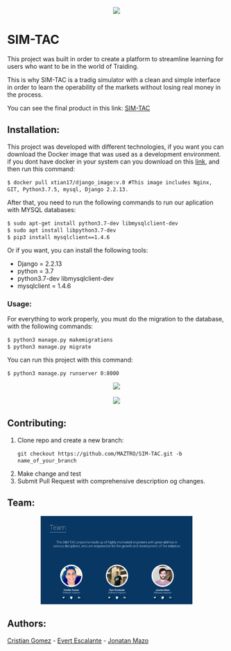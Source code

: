 <p align="center"> <img src="../static/pub_images/sim_logo.png" width="350"/>

<!-- ![Profile](../static/pub_images/sim_logo.png) -->

# SIM-TAC

This project was built in order to create a platform to streamline learning for users who want to be in the world of Traiding.

This is why SIM-TAC is a tradig simulator with a clean and simple interface in order to learn the operability of the markets without losing real money in the process.

You can see the final product in this link: [SIM-TAC](https://www.sim-tac.tech/)
## Installation:
This project was developed with different technologies, if you want you can download the Docker image that was used as a development environment.
if you dont have docker in your system can you download on this [link](https://www.docker.com/get-started), and then run this command:
```
$ docker pull xtian17/django_image:v.0 #This image includes Nginx, GIT, Python3.7.5, mysql, Django 2.2.13. 
```

After that, you need to run the following commands to run our aplication with MYSQL databases:

```
$ sudo apt-get install python3.7-dev libmysqlclient-dev
$ sudo apt install libpython3.7-dev
$ pip3 install mysqlclient==1.4.6
```

Or if you want, you can install the following tools:
 - Django = 2.2.13
 - python = 3.7
 - python3.7-dev libmysqlclient-dev
 - mysqlclient = 1.4.6

### Usage:
For everything to work properly, you must do the migration to the database, with the following commands:
```
$ python3 manage.py makemigrations
$ python3 manage.py migrate
```
You can run this project with this command:
```
$ python3 manage.py runserver 0:8000
```

<p align="center"> <img src="../Design/portrait.png" width="350"/>
<!-- ![Profile](../Design/portrait.png) -->
<p align="center"> <img src="../Design/app.png" width="350"/>
<!-- ![app](../Design/app.png) -->

## Contributing:

1. Clone repo and create a new branch:
    ```
    git checkout https://github.com/MAZTRO/SIM-TAC.git -b name_of_your_branch
    ```
2. Make change and test
3. Submit Pull Request with comprehensive description og changes.

## Team:

<p align="center"> <img src="/Design/team.png" width="350"/>
<!-- ![Team](../Design/team.png) -->

## Authors:
[Cristian Gomez](https://www.linkedin.com/in/cristian-gomez-566113182/) - 
[Evert Escalante](https://www.linkedin.com/in/evert-escalante-85169a174/) - 
[Jonatan Mazo](https://www.linkedin.com/in/jonatan-ricardo-mazo-castro-75633390/)
